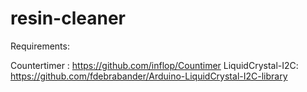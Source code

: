 # resin-cleaner

Requirements:

Countertimer : https://github.com/inflop/Countimer
LiquidCrystal-I2C: https://github.com/fdebrabander/Arduino-LiquidCrystal-I2C-library

